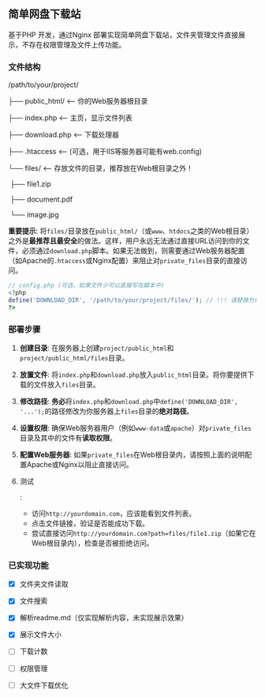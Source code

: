 ## 简单网盘下载站

基于PHP 开发，通过Nginx 部署实现简单网盘下载站，文件夹管理文件直接展示，不存在权限管理及文件上传功能。

### 文件结构

/path/to/your/project/

├── public_html/   <-- 你的Web服务器根目录

├── index.php         <-- 主页，显示文件列表

├── download.php      <-- 下载处理器

├── .htaccess         <-- (可选，用于IIS等服务器可能有web.config)

└── files/         <-- 存放文件的目录，推荐放在Web根目录之外！

​    ├── file1.zip

​    ├── document.pdf

​    └── image.jpg



   

**重要提示**: 将`files/`目录放在`public_html/`（或`www`、`htdocs`之类的Web根目录）之外是**最推荐且最安全**的做法。这样，用户永远无法通过直接URL访问到你的文件，必须通过`download.php`脚本。如果无法做到，则需要通过Web服务器配置（如Apache的`.htaccess`或Nginx配置）来阻止对`private_files`目录的直接访问。

```php
// config.php (可选，如果文件少可以直接写在脚本中)
<?php
define('DOWNLOAD_DIR', '/path/to/your/project/files/'); // !!! 请替换为你的实际文件路径，确保Web服务器用户有读取权限
?>
```

### 部署步骤

1. **创建目录**: 在服务器上创建`project/public_html`和`project/public_html/files`目录。

2. **放置文件**: 将`index.php`和`download.php`放入`public_html`目录。将你要提供下载的文件放入`files`目录。

3. **修改路径**: **务必**将`index.php`和`download.php`中`define('DOWNLOAD_DIR', '...');`的路径修改为你服务器上`files`目录的**绝对路径**。

4. **设置权限**: 确保Web服务器用户（例如`www-data`或`apache`）对`private_files`目录及其中的文件有**读取权限**。

5. **配置Web服务器**: 如果`private_files`在Web根目录内，请按照上面的说明配置Apache或Nginx以阻止直接访问。

6. 测试

   :

   - 访问`http://yourdomain.com`，应该能看到文件列表。
   - 点击文件链接，验证是否能成功下载。
   - 尝试直接访问`http://yourdomain.com?path=files/file1.zip`（如果它在Web根目录内），检查是否被拒绝访问。

### 已实现功能

- [x] 文件夹文件读取
- [x] 文件搜索
- [x] 解析readme.md（仅实现解析内容，未实现展示效果）
- [x] 展示文件大小
- [ ] 下载计数
- [ ]  权限管理
- [ ] 大文件下载优化

